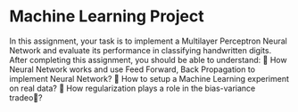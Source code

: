 # Machine Learning Project

In this assignment, your task is to implement a Multilayer Perceptron Neural Network and evaluate its
performance in classifying handwritten digits. After completing this assignment, you should be able to
understand:
 How Neural Network works and use Feed Forward, Back Propagation to implement Neural Network?
 How to setup a Machine Learning experiment on real data?
 How regularization plays a role in the bias-variance tradeo?

